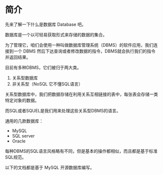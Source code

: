 # 简介

先来了解一下什么是数据库 Database 吧。

数据库是一个以可轻易获取形式来存储的数据的集合。

为了管理它，咱们会使用一种叫做数据库管理系统（DBMS）的软件应用，我们连接到一个 DBMS 然后下达查询或者修改数据的指令，DBMS就会执行我们的指令并返回结果。

目前有多种DBMS，它们被归于两大类。

1. 关系型数据库
2. 非关系型（NoSQL 它不懂SQL语言）

关系型数据库中，我们把数据存储在利用关系互相链接的表中，每张表会存储一类特定对象的数据。

而SQL或者SQUEL是我们用来处理这些关系型DBMS的语言。

通用的几款数据库：

- MySQL
- SQL server
- Oracle

每种DBMS的SQL语言风格略有不同，但是基本的操作都相似，而且都是基于标准SQL规范。

以下的文档都是基于 MySQL 开源数据库编写。

